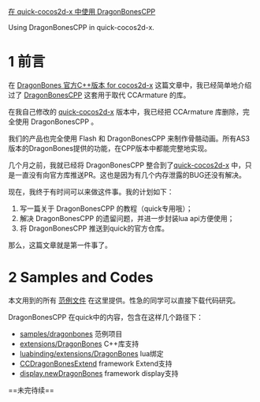 [在 quick-cocos2d-x 中使用 DragonBonesCPP](http://zengrong.net/post/2133.htm)

Using DragonBonesCPP in quick-cocos2d-x.

# 1 前言

在 [DragonBones 官方C++版本 for cocos2d-x][1] 这篇文章中，我已经简单地介绍过了 [DragonBonesCPP][2] 这套用于取代 CCArmature 的库。

在我自己修改的 [quick-cocos2d-x][3] 版本中，我已经把 CCArmature 库删除，完全使用 DragonBonesCPP 。

我们的产品也完全使用 Flash 和 DragonBonesCPP 来制作骨骼动画。所有AS3版本的DragonBones提供的功能，在CPP版本中都能完整地实现。

几个月之前，我就已经将 DragonBonesCPP 整合到了[quick-cocos2d-x][3] 中，只是一直没有向官方库推送PR。这也是因为有几个内存泄露的BUG还没有解决。

现在，我终于有时间可以来做这件事。我的计划如下：

1. 写一篇关于 DragonBonesCPP 的教程（quick专用哦）；
2. 解决 DragonBonesCPP 的遗留问题，并进一步封装lua api方便使用；
3. 将 DragonBonesCPP 推送到quick的官方仓库。

那么，这篇文章就是第一件事了。<!--more-->

# 2 Samples and Codes

本文用到的所有 [范例文件][4] 在这里提供。性急的同学可以直接下载代码研究。

DragonBonesCPP 在quick中的内容，包含在这样几个路径下：

* [samples/dragonbones][4] 范例项目
* [extensions/DragonBones][5] C++库支持
* [luabinding/extensions/DragonBones][6] lua绑定
* [CCDragonBonesExtend][7] framework Extend支持
* [display.newDragonBones][8] framework display支持

==未完待续==

[1]: http://zengrong.net/post/2106.htm
[2]: https://github.com/DragonBones/DragonBonesCPP
[3]: https://github.com/zrong/quick-cocos2d-x
[4]: https://github.com/zrong/quick-cocos2d-x/tree/zrong/samples/dragonbones
[5]: https://github.com/zrong/quick-cocos2d-x/tree/zrong/lib/cocos2d-x/extensions/DragonBones
[6]: https://github.com/zrong/quick-cocos2d-x/tree/zrong/lib/luabinding/extensions/DragonBones
[7]: https://github.com/zrong/quick-cocos2d-x/blob/zrong/framework/cocos2dx/CCDragonBonesExtend.lua
[8]: https://github.com/zrong/quick-cocos2d-x/blob/zrong/framework/display.lua#L503
